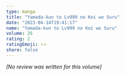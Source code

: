 ```yaml
---
type: manga
title: "Yamada-kun to Lv999 no Koi wo Suru"
date: "2023-04-14T19:41:17"
name: "Yamada-kun to Lv999 no Koi wo Suru"
volume: 26
rating: 2
ratingEmoji: ⭐️⭐️
share: false
---
```


*[No review was written for this volume]*
